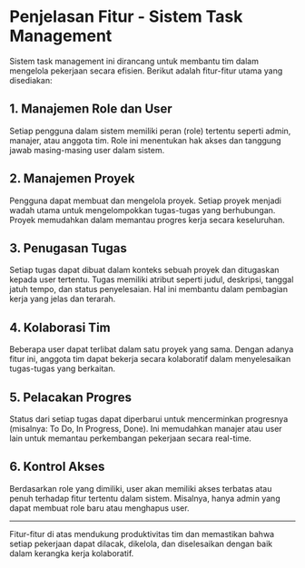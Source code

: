 # Penjelasan Fitur - Sistem Task Management

Sistem task management ini dirancang untuk membantu tim dalam mengelola pekerjaan secara efisien. Berikut adalah fitur-fitur utama yang disediakan:

## 1. Manajemen Role dan User
Setiap pengguna dalam sistem memiliki peran (role) tertentu seperti admin, manajer, atau anggota tim. Role ini menentukan hak akses dan tanggung jawab masing-masing user dalam sistem.

## 2. Manajemen Proyek
Pengguna dapat membuat dan mengelola proyek. Setiap proyek menjadi wadah utama untuk mengelompokkan tugas-tugas yang berhubungan. Proyek memudahkan dalam memantau progres kerja secara keseluruhan.

## 3. Penugasan Tugas
Setiap tugas dapat dibuat dalam konteks sebuah proyek dan ditugaskan kepada user tertentu. Tugas memiliki atribut seperti judul, deskripsi, tanggal jatuh tempo, dan status penyelesaian. Hal ini membantu dalam pembagian kerja yang jelas dan terarah.

## 4. Kolaborasi Tim
Beberapa user dapat terlibat dalam satu proyek yang sama. Dengan adanya fitur ini, anggota tim dapat bekerja secara kolaboratif dalam menyelesaikan tugas-tugas yang berkaitan.

## 5. Pelacakan Progres
Status dari setiap tugas dapat diperbarui untuk mencerminkan progresnya (misalnya: To Do, In Progress, Done). Ini memudahkan manajer atau user lain untuk memantau perkembangan pekerjaan secara real-time.

## 6. Kontrol Akses
Berdasarkan role yang dimiliki, user akan memiliki akses terbatas atau penuh terhadap fitur tertentu dalam sistem. Misalnya, hanya admin yang dapat membuat role baru atau menghapus user.

---

Fitur-fitur di atas mendukung produktivitas tim dan memastikan bahwa setiap pekerjaan dapat dilacak, dikelola, dan diselesaikan dengan baik dalam kerangka kerja kolaboratif.